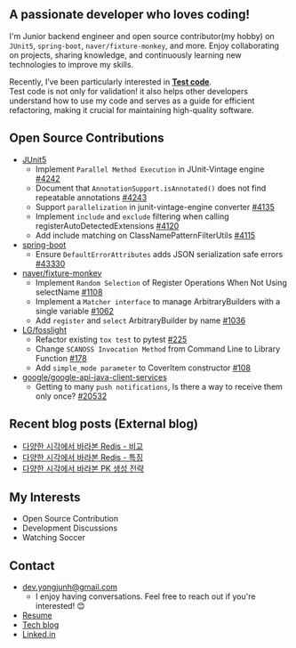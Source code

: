 ## A passionate developer who loves coding!

I'm Junior backend engineer and open source contributor(my hobby) on `JUnit5`, `spring-boot`, `naver/fixture-monkey`, and more. Enjoy collaborating on projects, sharing knowledge, and continuously learning new technologies to improve my skills.  

Recently, I’ve been particularly interested in [**Test code**](https://www.slideshare.net/slideshow/2024-09-24-comming-soon/271981415).  
Test code is not only for validation! it also helps other developers understand how to use my code and serves as a guide for efficient refactoring, making it crucial for maintaining high-quality software.

## Open Source Contributions
- [JUnit5](https://github.com/junit-team/junit5/issues?q=is%3Apr+is%3Aopen+author%3AYongGoose)
  - Implement `Parallel Method Execution` in JUnit-Vintage engine [#4242](https://github.com/junit-team/junit5/pull/4242)
  - Document that `AnnotationSupport.isAnnotated()` does not find repeatable annotations [#4243](https://github.com/junit-team/junit5/pull/4243)
  - Support `parallelization` in junit-vintage-engine converter [#4135](https://github.com/junit-team/junit5/pull/4135)
  - Implement `include` and `exclude` filtering when calling registerAutoDetectedExtensions [#4120](https://github.com/junit-team/junit5/pull/4120)
  - Add include matching on ClassNamePatternFilterUtils [#4115](https://github.com/junit-team/junit5/pull/4115)
- [spring-boot](https://github.com/spring-projects/spring-boot/issues?q=is%3Apr+author%3AYongGoose)
  - Ensure `DefaultErrorAttributes` adds JSON serialization safe errors [#43330](https://github.com/spring-projects/spring-boot/pull/43330)
- [naver/fixture-monkey](https://github.com/naver/fixture-monkey/issues?q=is%3Apr+is%3Aopen+author%3AYongGoose)
  - Implement `Random Selection` of Register Operations When Not Using selectName [#1108](https://github.com/naver/fixture-monkey/pull/1108)
  - Implement a `Matcher interface` to manage ArbitraryBuilders with a single variable [#1062](https://github.com/naver/fixture-monkey/pull/1062)
  - Add `register` and `select` ArbitraryBuilder by name [#1036](https://github.com/naver/fixture-monkey/pull/1036)
- [LG/fosslight](https://github.com/fosslight/fosslight_dependency_scanner/issues?q=is%3Apr+author%3AYongGoose)
  - Refactor existing `tox test` to pytest [#225](https://github.com/fosslight/fosslight_dependency_scanner/pull/225)
  - Change `SCANOSS Invocation Method` from Command Line to Library Function [#178](https://github.com/fosslight/fosslight_source_scanner/pull/178)
  - Add `simple_mode parameter` to CoverItem constructor [#108](https://github.com/fosslight/fosslight_scanner/pull/108)
- [google/google-api-java-client-services](https://github.com/googleapis/google-api-java-client-services/issues?q=is%3Aissue%20author%3AYongGoose)
  - Getting to many `push notifications`, Is there a way to receive them only once? [#20532](https://github.com/googleapis/google-api-java-client-services/issues?q=is%3Aissue%20author%3AYongGoose)
 
## Recent blog posts (External blog)

- [다양한 시각에서 바라본 Redis - 비교](https://devocean.sk.com/blog/techBoardDetail.do?page=&query=&ID=166805&boardType=writer&searchData=kevin0928&subIndex=&idList=&pnwriterID=kevin0928&searchText=&techType=&searchDataSub=&searchDataMain=&comment=)
- [다양한 시각에서 바라본 Redis - 특징](https://devocean.sk.com/blog/techBoardDetail.do?page=&query=&ID=166166&boardType=writer&searchData=kevin0928&subIndex=&idList=&pnwriterID=kevin0928&searchText=&techType=&searchDataSub=&searchDataMain=&comment=)
- [다양한 시각에서 바라본 PK 생성 전략](https://devocean.sk.com/blog/techBoardDetail.do?page=&query=&ID=165948&boardType=writer&searchData=kevin0928&subIndex=&idList=&pnwriterID=kevin0928&searchText=&techType=&searchDataSub=&searchDataMain=&comment=)

## My Interests
- Open Source Contribution
- Development Discussions
- Watching Soccer

## Contact
- dev.yongjunh@gmail.com
  - I enjoy having conversations. Feel free to reach out if you're interested! 😊
- [Resume](https://docs.google.com/document/d/123z1fH5WIGu6jsyUIsWbrGQBARkHhKWEDH1T-v6xaO4/edit?tab=t.0#heading=h.iwwc988hcmwq)
- [Tech blog](https://solution-is-here.tistory.com/)
- [Linked.in](https://www.linkedin.com/in/yongjunh/)
